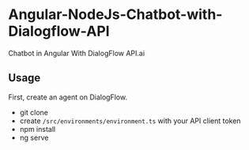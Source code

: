 # Angular-NodeJs-Chatbot-with-Dialogflow-API
Chatbot in Angular With DialogFlow API.ai


## Usage

First, create an agent on DialogFlow. 

- git clone
- create `/src/environments/environment.ts` with your API client token
- npm install
- ng serve

